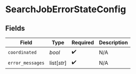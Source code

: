 # SearchJobErrorStateConfig


## Fields

| Field              | Type               | Required           | Description        |
| ------------------ | ------------------ | ------------------ | ------------------ |
| `coordinated`      | *bool*             | :heavy_check_mark: | N/A                |
| `error_messages`   | list[*str*]        | :heavy_check_mark: | N/A                |